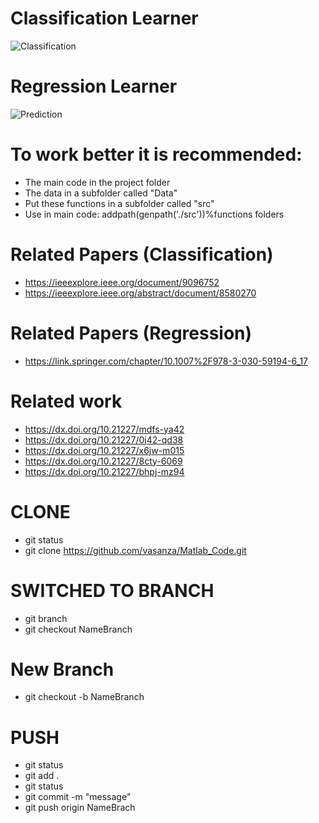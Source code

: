 # Classification Learner
![Classification](https://user-images.githubusercontent.com/12642226/126782394-ecb99406-0aa0-456a-b587-7d0cdfb307e3.PNG)
# Regression Learner
![Prediction](https://user-images.githubusercontent.com/12642226/126782409-61d89edc-8d65-4d6c-bec0-19a6aaef8539.PNG)
# To work better it is recommended:
- The main code in the project folder
- The data in a subfolder called "Data"
- Put these functions in a subfolder called "src"
- Use in main code: addpath(genpath('./src'))%functions folders
# Related Papers (Classification)
- https://ieeexplore.ieee.org/document/9096752
- https://ieeexplore.ieee.org/abstract/document/8580270
# Related Papers (Regression)
- https://link.springer.com/chapter/10.1007%2F978-3-030-59194-6_17
# Related work
- https://dx.doi.org/10.21227/mdfs-ya42
- https://dx.doi.org/10.21227/0j42-qd38
- https://dx.doi.org/10.21227/x6jw-m015
- https://dx.doi.org/10.21227/8cty-6069
- https://dx.doi.org/10.21227/bhpj-mz94
# CLONE
- git status
- git clone https://github.com/vasanza/Matlab_Code.git
# SWITCHED TO BRANCH
- git branch
- git checkout NameBranch
# New Branch
- git checkout -b NameBranch
# PUSH
- git status
- git add .
- git status
- git commit -m "message"
- git push origin NameBrach
